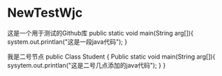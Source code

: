 # NewTestWjc
这是一个用于测试的Github库
public static void main(String arg[]){
  system.out.printlan("这是一段java代码");
}

我是二号节点
public Class Student {
  Public static void main(String arg[]){
    sysytem.out.printlan("这是二号几点添加的java代码");
  }
}
